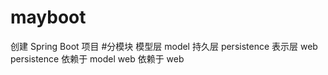 # mayboot
创建 Spring Boot 项目 
#分模块
 模型层 model
 持久层 persistence
 表示层 web
  persistence 依赖于 model
  web 依赖于 web